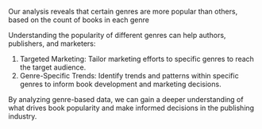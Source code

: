 Our analysis reveals that certain genres are more popular than others, based on the count of books in each genre

Understanding the popularity of different genres can help authors, publishers, and marketers:

1. Targeted Marketing: Tailor marketing efforts to specific genres to reach the target audience.
2. Genre-Specific Trends: Identify trends and patterns within specific genres to inform book development and marketing decisions.


By analyzing genre-based data, we can gain a deeper understanding of what drives book popularity and make informed decisions in the publishing industry.

